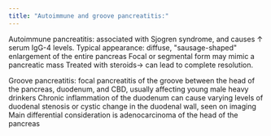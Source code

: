 ```yaml
---
title: "Autoimmune and groove pancreatitis:"
---
```

Autoimmune pancreatitis: associated with Sjogren syndrome, and causes &#8593; serum IgG-4 levels.
Typical appearance: diffuse, &quot;sausage-shaped&quot; enlargement of the entire pancreas
Focal or segmental form may mimic a pancreatic mass
Treated with steroids&#8594; can lead to complete resolution.

Groove pancreatitis: focal pancreatitis of the groove between the head of the pancreas, duodenum, and CBD, usually affecting young male heavy drinkers
Chronic inflammation of the duodenum can cause varying levels of duodenal stenosis or cystic change in the duodenal wall, seen on imaging
Main differential consideration is adenocarcinoma of the head of the pancreas

